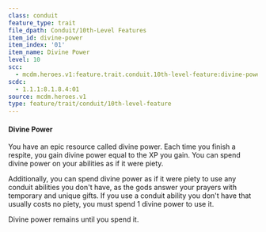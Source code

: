 ```yaml
---
class: conduit
feature_type: trait
file_dpath: Conduit/10th-Level Features
item_id: divine-power
item_index: '01'
item_name: Divine Power
level: 10
scc:
  - mcdm.heroes.v1:feature.trait.conduit.10th-level-feature:divine-power
scdc:
  - 1.1.1:8.1.8.4:01
source: mcdm.heroes.v1
type: feature/trait/conduit/10th-level-feature
---
```


#### Divine Power

You have an epic resource called divine power. Each time you finish a respite, you gain divine power equal to the XP you gain. You can spend divine power on your abilities as if it were piety.

Additionally, you can spend divine power as if it were piety to use any conduit abilities you don't have, as the gods answer your prayers with temporary and unique gifts. If you use a conduit ability you don't have that usually costs no piety, you must spend 1 divine power to use it.

Divine power remains until you spend it.
